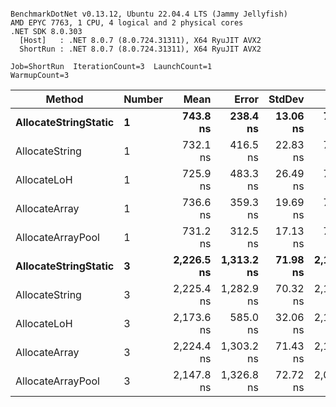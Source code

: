 ```

BenchmarkDotNet v0.13.12, Ubuntu 22.04.4 LTS (Jammy Jellyfish)
AMD EPYC 7763, 1 CPU, 4 logical and 2 physical cores
.NET SDK 8.0.303
  [Host]   : .NET 8.0.7 (8.0.724.31311), X64 RyuJIT AVX2
  ShortRun : .NET 8.0.7 (8.0.724.31311), X64 RyuJIT AVX2

Job=ShortRun  IterationCount=3  LaunchCount=1  
WarmupCount=3  

```
| Method               | Number | Mean       | Error      | StdDev   | Min        | Max        | Gen0   | Gen1   | Allocated |
|--------------------- |------- |-----------:|-----------:|---------:|-----------:|-----------:|-------:|-------:|----------:|
| **AllocateStringStatic** | **1**      |   **743.8 ns** |   **238.4 ns** | **13.06 ns** |   **728.7 ns** |   **751.7 ns** | **0.0124** | **0.0114** |   **1.02 KB** |
| AllocateString       | 1      |   732.1 ns |   416.5 ns | 22.83 ns |   705.9 ns |   747.3 ns | 0.0124 | 0.0114 |   1.02 KB |
| AllocateLoH          | 1      |   725.9 ns |   483.3 ns | 26.49 ns |   705.9 ns |   755.9 ns | 0.0124 | 0.0114 |   1.02 KB |
| AllocateArray        | 1      |   736.6 ns |   359.3 ns | 19.69 ns |   716.3 ns |   755.6 ns | 0.0124 | 0.0114 |   1.02 KB |
| AllocateArrayPool    | 1      |   731.2 ns |   312.5 ns | 17.13 ns |   716.3 ns |   749.9 ns | 0.0124 | 0.0114 |   1.02 KB |
| **AllocateStringStatic** | **3**      | **2,226.5 ns** | **1,313.2 ns** | **71.98 ns** | **2,143.6 ns** | **2,273.2 ns** | **0.0343** | **0.0305** |   **3.07 KB** |
| AllocateString       | 3      | 2,225.4 ns | 1,282.9 ns | 70.32 ns | 2,156.6 ns | 2,297.1 ns | 0.0343 | 0.0305 |   3.07 KB |
| AllocateLoH          | 3      | 2,173.6 ns |   585.0 ns | 32.06 ns | 2,137.2 ns | 2,197.6 ns | 0.0343 | 0.0305 |   3.07 KB |
| AllocateArray        | 3      | 2,224.4 ns | 1,303.2 ns | 71.43 ns | 2,156.0 ns | 2,298.5 ns | 0.0343 | 0.0305 |   3.07 KB |
| AllocateArrayPool    | 3      | 2,147.8 ns | 1,326.8 ns | 72.72 ns | 2,088.9 ns | 2,229.1 ns | 0.0343 | 0.0305 |   3.07 KB |
